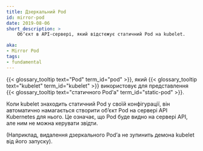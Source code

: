 ```yaml
---
title: Дзеркальний Pod
id: mirror-pod
date: 2019-08-06
short_description: >
    Обʼєкт в API-сервері, який відстежує статичний Pod на kubelet.

aka:
- Mirror Pod
tags:
- fundamental
---
```


{{< glossary_tooltip text="Pod" term_id="pod" >}}, який {{< glossary_tooltip text="kubelet" term_id="kubelet" >}} використовує для представлення {{< glossary_tooltip text="статичного Podʼа" term_id="static-pod" >}}.

<!--more-->

Коли kubelet знаходить статичний Pod у своїй конфігурації, він автоматично намагається створити обʼєкт Pod на сервері API Kubernetes для нього. Це означає, що Pod буде видно на сервері API, але ним не можна керувати звідти.

(Наприклад, видалення дзеркального Podʼа не зупинить демона kubelet від його запуску).

